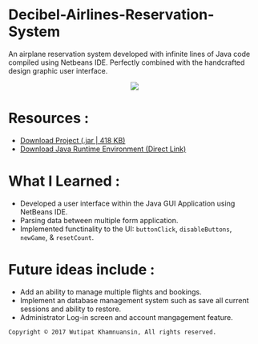 # Decibel-Airlines-Reservation-System
An airplane reservation system developed with infinite lines of Java code compiled using Netbeans IDE. Perfectly combined with the handcrafted design graphic user interface. 

<p align="center">
  <img src="https://bellmcp.github.io/img/Projects_Decibel.jpg" />
</p>

# Resources :

* [Download Project (.jar | 418 KB)](https://bellmcp.github.io/work/DecibelAirlines.jar)
* [Download Java Runtime Environment (Direct Link)](https://www.java.com/en/download/)

# What I Learned :

* Developed a user interface within the Java GUI Application using NetBeans IDE.
* Parsing data between multiple form application. 
* Implemented functinality to the UI: `buttonClick`, `disableButtons`, `newGame`, & `resetCount`.

# Future ideas include :

* Add an ability to manage multiple flights and bookings.
* Implement an database management system such as save all current sessions and ability to restore.
* Administrator Log-in screen and account mangagement feature.

`Copyright © 2017 Wutipat Khamnuansin, All rights reserved.`
